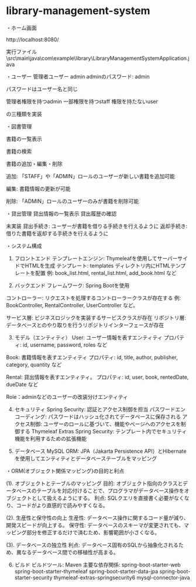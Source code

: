 # library-management-system

・ホーム画面

http://localhost:8080/

実行ファイル
\src\main\java\com\example\library\LibraryManagementSystemApplication.java

・ユーザー
管理者ユーザー admin 
adminのパスワード: admin

パスワードはユーザー名と同じ


管理者権限を持つadmin
一部権限を持つstaff
権限を持たないuser

の三種類を実装

・図書管理

書籍の一覧表示

書籍の検索

書籍の追加・編集・削除

追加: 「STAFF」や「ADMIN」ロールのユーザーが新しい書籍を追加可能

編集: 書籍情報の更新が可能

削除: 「ADMIN」ロールのユーザーのみが書籍を削除可能


・貸出管理
貸出情報の一覧表示
貸出履歴の確認

未実装
貸出手続き: ユーザーが書籍を借りる手続きを行えるように
返却手続き: 借りた書籍を返却する手続きを行えるように


・システム構成

1. フロントエンド
テンプレートエンジン: Thymeleafを使用してサーバーサイドでHTMLを生成
テンプレート: templates ディレクトリ内にHTMLテンプレートを配置
例: book_list.html, rental_list.html, add_book.html など


2. バックエンド
フレームワーク: Spring Bootを使用

コントローラー: リクエストを処理するコントローラークラスが存在する
例: BookController, RentalController, UserController など。

サービス層: ビジネスロジックを実装するサービスクラスが存在
リポジトリ層: データベースとのやり取りを行うリポジトリインターフェースが存在


3. モデル（エンティティ）
User: ユーザー情報を表すエンティティ
プロパティ: id, username, password, roles など

Book: 書籍情報を表すエンティティ
プロパティ: id, title, author, publisher, category, quantity など

Rental: 貸出情報を表すエンティティ。
プロパティ: id, user, book, rentedDate, dueDate など

Role：adminなどのユーザーの改装分けエンティティ


4. セキュリティ
Spring Security: 認証とアクセス制御を担当
パスワードエンコーディング: パスワードはハッシュ化されてデータベースに保存される
アクセス制御: ユーザーのロールに基づいて、機能やページへのアクセスを制御する
Thymeleaf Extras Spring Security: テンプレート内でセキュリティ機能を利用するための拡張機能


5. データベース
MySQL
ORM: JPA（Jakarta Persistence API）とHibernateを使用してエンティティとデータベーステーブルをマッピング

  ・ORM(オブジェクト関係マッピング)の目的と利点

(1). オブジェクトとテーブルのマッピング
目的: オブジェクト指向のクラスとデータベースのテーブルを対応付けることで、プログラマがデータベース操作をオブジェクトとして扱えるようにする。
利点: SQLクエリを直接書く必要がなくなり、コードがより直感的で読みやすくなる。


(2). 生産性と保守性の向上
生産性: データベース操作に関するコード量が減り、開発スピードが向上する。
保守性: データベースのスキーマが変更されても、マッピング部分を修正するだけで済むため、影響範囲が小さくなる。


(3). データベースの独立性
利点: データベース固有のSQLから抽象化されるため、異なるデータベース間での移植性が高まる。


6. ビルド
ビルドツール: Maven
主要な依存関係:
spring-boot-starter-web
spring-boot-starter-thymeleaf
spring-boot-starter-data-jpa
spring-boot-starter-security
thymeleaf-extras-springsecurity6
mysql-connector-java
